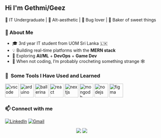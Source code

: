 ## Hi I'm Gethmi/Geez
<p align="left">
  🌸 IT Undergraduate | 🧶 Alt-aesthetic | 🐞 Bug lover | 🧁 Baker of sweet things
</p>

### 🧠 About Me
- 🎓 3rd year IT student from UOM Sri Lanka 🇱🇰
- 💡 Building real-time platforms with the **MERN stack**
- 🧪 Exploring **AI/ML** + **DevOps** + **Game Dev**
- 🧵 When not coding, I’m probably crocheting something strange 🕸️

### 🚀 &nbsp;Some Tools I Have Used and Learned
<p align="left">
<img src="https://cdn.jsdelivr.net/gh/devicons/devicon/icons/vscode/vscode-original.svg" alt="vscode" width="45" height="45"/>
<img src="https://cdn.jsdelivr.net/gh/devicons/devicon@latest/icons/arduino/arduino-original-wordmark.svg" alt="arduino" width="45" height="45"/>
<img src="https://cdn.jsdelivr.net/gh/devicons/devicon@latest/icons/ballerina/ballerina-original.svg" alt="ballerina" width="45" height="45"/>  
<img src="https://cdn.jsdelivr.net/gh/devicons/devicon@latest/icons/react/react-original.svg" alt="react" width="45" height="45"/>
<img src="https://cdn.jsdelivr.net/gh/devicons/devicon@latest/icons/nextjs/nextjs-original.svg" alt="nextjs" width="45" height="45"/>
<img src="https://cdn.jsdelivr.net/gh/devicons/devicon@latest/icons/mongodb/mongodb-plain-wordmark.svg" alt="mongodb" width="45" height="45"/>
<img src="https://cdn.jsdelivr.net/gh/devicons/devicon@latest/icons/nodejs/nodejs-original-wordmark.svg" alt="nodejs" width="45" height="45"/>
<img src="https://cdn.jsdelivr.net/gh/devicons/devicon@latest/icons/figma/figma-original.svg" alt="figma" width="45" height="45"/>
</p>

### 📫 Connect with me
[![LinkedIn](https://img.shields.io/badge/-LinkedIn-blue?logo=linkedin&style=flat-square)](https://www.linkedin.com/in/gethmi-rathnayaka-4a5285270/)
[![Gmail](https://img.shields.io/badge/-Gmail-D14836?logo=gmail&style=flat-square)](mailto:gethmisrm@gmail.com)

<div align="center">
  <img src="https://github-readme-stats.vercel.app/api?username=Gethmi-Rathnayaka&show_icons=true&theme=tokyonight" />
  <img src="https://github-readme-streak-stats.herokuapp.com?user=Gethmi-Rathnayaka&theme=tokyonight&date_format=M%20j%5B%2C%20Y%5D"/>
</div>


